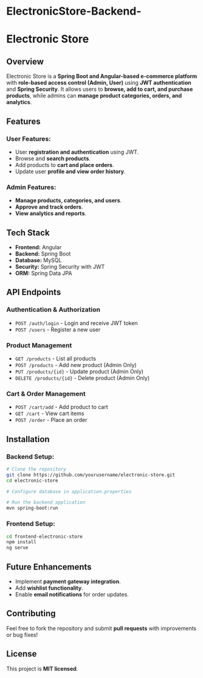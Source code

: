 # ElectronicStore-Backend-

# Electronic Store

## Overview
Electronic Store is a **Spring Boot and Angular-based e-commerce platform** with **role-based access control (Admin, User)** using **JWT authentication** and **Spring Security**. It allows users to **browse, add to cart, and purchase products**, while admins can **manage product categories, orders, and analytics**.

## Features
### **User Features:**
- User **registration and authentication** using JWT.
- Browse and **search products**.
- Add products to **cart and place orders**.
- Update user **profile and view order history**.

### **Admin Features:**
- **Manage products, categories, and users**.
- **Approve and track orders**.
- **View analytics and reports**.

## Tech Stack
- **Frontend:** Angular
- **Backend:** Spring Boot
- **Database:** MySQL
- **Security:** Spring Security with JWT
- **ORM:** Spring Data JPA

## API Endpoints
### **Authentication & Authorization**
- `POST /auth/login` - Login and receive JWT token
- `POST /users` - Register a new user

### **Product Management**
- `GET /products` - List all products
- `POST /products` - Add new product (Admin Only)
- `PUT /products/{id}` - Update product (Admin Only)
- `DELETE /products/{id}` - Delete product (Admin Only)

### **Cart & Order Management**
- `POST /cart/add` - Add product to cart
- `GET /cart` - View cart items
- `POST /order` - Place an order

## Installation
### **Backend Setup:**
```sh
# Clone the repository
git clone https://github.com/yourusername/electronic-store.git
cd electronic-store

# Configure database in application.properties

# Run the backend application
mvn spring-boot:run
```

### **Frontend Setup:**
```sh
cd frontend-electronic-store
npm install
ng serve
```

## Future Enhancements
- Implement **payment gateway integration**.
- Add **wishlist functionality**.
- Enable **email notifications** for order updates.

## Contributing
Feel free to fork the repository and submit **pull requests** with improvements or bug fixes!

## License
This project is **MIT licensed**.

